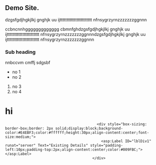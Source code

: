 ## Demo Site.

dzgsfgdjhgkjlkj gnghjk uu ijttttttttttttttttttttttt nfnsygrzyrnzzzzzzzggnnn

ccbncnnhggggggggggggg cbmnfghdzgsfgdjhgkjlkj gnghjk uu ijttttttttttttttttttttttt nfnsygrzyrnzzzzzzzggnnndzgsfgdjhgkjlkj gnghjk uu ijttttttttttttttttttttttt nfnsygrzyrnzzzzzzzggnnn

### Sub heading
nnbccvm  cmffj
sdgsbf



- no 1
- no 2

1. no 3
2. no 4
<html> 
<body>
  <h1> hi</h1>
  
                                              <div style="box-sizing: border-box;border: 2px solid;display:block;background-color:#E4EBF3;color:#ffffff;height:30px;align-content:center;font-size:medium;">
                                                <asp:Label ID="lblDiv1" runat="server" Text="Existing Details" style="padding-left:10px;padding-top:2px;align-content:center;color:#009FBC;"></asp:Label>
                                            </div>
  </body>
</html>
  
